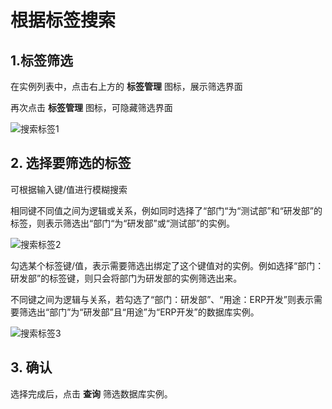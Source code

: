 # 根据标签搜索

## 1.标签筛选 
在实例列表中，点击右上方的 **标签管理** 图标，展示筛选界面

再次点击 **标签管理** 图标，可隐藏筛选界面

![搜索标签1](../../../../../image/RDS/Search-Tag-1.png)

## 2. 选择要筛选的标签
可根据输入键/值进行模糊搜索

相同键不同值之间为逻辑或关系，例如同时选择了“部门“为“测试部”和“研发部”的标签，则表示筛选出“部门“为“研发部”或“测试部”的实例。

![搜索标签2](../../../../../image/RDS/Search-Tag-2.png)

勾选某个标签键/值，表示需要筛选出绑定了这个键值对的实例。例如选择“部门：研发部”的标签键，则只会将部门为研发部的实例筛选出来。

不同键之间为逻辑与关系，若勾选了“部门：研发部”、“用途：ERP开发”则表示需要筛选出“部门”为“研发部”且“用途”为“ERP开发”的数据库实例。

![搜索标签3](../../../../../image/RDS/Search-Tag-3.png)

## 3. 确认
选择完成后，点击 **查询** 筛选数据库实例。
